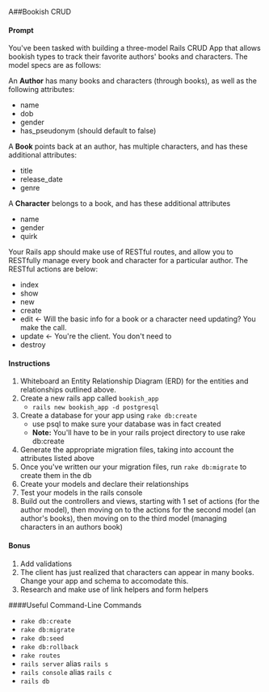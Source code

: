 A##Bookish CRUD

#### Prompt
You've been tasked with building a three-model Rails CRUD App that allows bookish types to track their favorite authors' books and characters. The model specs are as follows:

An __Author__ has many books and characters (through books), as well as the following attributes:

* name
* dob
* gender
* has_pseudonym (should default to false)

A __Book__ points back at an author, has multiple characters, and has these additional attributes:

* title
* release_date
* genre

A __Character__ belongs to a book, and has these additional attributes

* name
* gender
* quirk

Your Rails app should make use of RESTful routes, and allow you to RESTfully manage every book and character for a particular author. The RESTful actions are below:

* index 
* show 
* new
* create
* edit <- Will the basic info for a book or a character need updating? You make the call. 
* update <- You're the client. You don't need to 
* destroy

#### Instructions

1. Whiteboard an Entity Relationship Diagram (ERD) for the entities and relationships outlined above. 
2. Create a new rails app called `bookish_app`
   - `rails new bookish_app -d postgresql`
3. Create a database for your app using `rake db:create`
   - use psql to make sure your database was in fact created
   - __Note:__ You'll have to be in your rails project directory to use rake db:create
4. Generate the appropriate migration files, taking into account the attributes listed above
5. Once you've written our your migration files, run `rake db:migrate` to create them in the db
6. Create your models and declare their relationships
7. Test your models in the rails console
8. Build out the controllers and views, starting with 1 set of actions (for the author model), then moving on to the actions for the second model (an author's books), then moving on to the third model (managing characters in an authors book)

#### Bonus

1. Add validations
2. The client has just realized that characters can appear in many books. Change your app and schema to accomodate this.
3. Research and make use of link helpers and form helpers

####Useful Command-Line Commands

- `rake db:create`
- `rake db:migrate`
- `rake db:seed`
- `rake db:rollback`
- `rake routes`
- `rails server` alias `rails s`
- `rails console` alias `rails c`
- `rails db`

